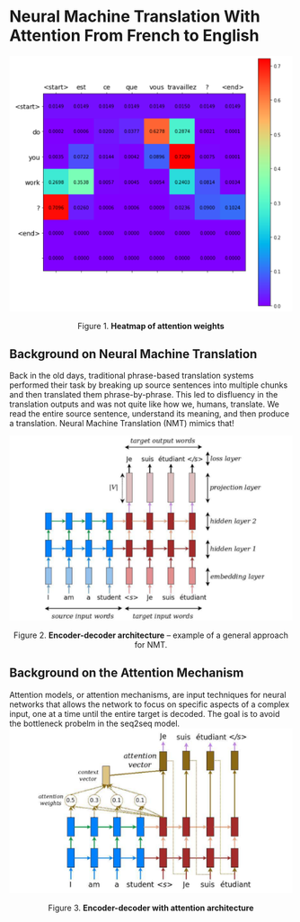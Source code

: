 # Neural Machine Translation With Attention From French to English

![](attention.PNG)
<p align="center">
Figure 1. <b>Heatmap of attention weights</b> 
</p>

## Background on Neural Machine Translation
Back in the old days, traditional phrase-based translation systems performed their task by breaking up source sentences into multiple chunks and then translated them phrase-by-phrase. This led to disfluency in the translation outputs and was not quite like how we, humans, translate. We read the entire source sentence, understand its meaning, and then produce a translation. Neural Machine Translation (NMT) mimics that!

![](EcoderDecoder.PNG)

<p align="center">
Figure 2. <b>Encoder-decoder architecture</b> – example of a general approach for
NMT.
</p>

## Background on the Attention Mechanism
Attention models, or attention mechanisms, are input techniques for neural networks that allows the network to focus on specific aspects of a complex input, one at a time until the entire target is decoded. The goal is to avoid the bottleneck probelm in the seq2seq model.
![](attmodel.PNG)

<p align="center">
Figure 3. <b>Encoder-decoder with attention architecture</b>
</p

